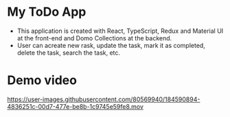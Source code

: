 # My ToDo App

- This application is created with React, TypeScript, Redux and Material UI at the front-end and Domo Collections at the backend.
- User can acreate new rask, update the task, mark it as completed, delete the task, search the task, etc.



# Demo video

https://user-images.githubusercontent.com/80569940/184590894-4836251c-00d7-477e-be8b-1c9745e59fe8.mov


